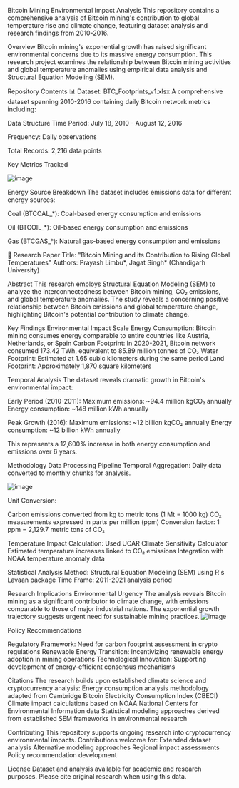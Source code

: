 Bitcoin Mining Environmental Impact Analysis
This repository contains a comprehensive analysis of Bitcoin mining's contribution to global temperature rise and climate change, featuring dataset analysis and research findings from 2010-2016.

Overview
Bitcoin mining's exponential growth has raised significant environmental concerns due to its massive energy consumption. This research project examines the relationship between Bitcoin mining activities and global temperature anomalies using empirical data analysis and Structural Equation Modeling (SEM).

Repository Contents
📊 Dataset: BTC_Footprints_v1.xlsx
A comprehensive dataset spanning 2010-2016 containing daily Bitcoin network metrics including:

Data Structure
Time Period: July 18, 2010 - August 12, 2016

Frequency: Daily observations

Total Records: 2,216 data points

Key Metrics Tracked

![image](https://github.com/user-attachments/assets/45d836c8-eb25-4e0d-b10c-43ece1440b3a)

Energy Source Breakdown
The dataset includes emissions data for different energy sources:

Coal (BTCOAL_*): Coal-based energy consumption and emissions

Oil (BTCOIL_*): Oil-based energy consumption and emissions

Gas (BTCGAS_*): Natural gas-based energy consumption and emissions

📄 Research Paper
Title: "Bitcoin Mining and its Contribution to Rising Global Temperatures"
Authors: Prayash Limbu*, Jagat Singh* (Chandigarh University)

Abstract
This research employs Structural Equation Modeling (SEM) to analyze the interconnectedness between Bitcoin mining, CO₂ emissions, and global temperature anomalies. The study reveals a concerning positive relationship between Bitcoin emissions and global temperature change, highlighting Bitcoin's potential contribution to climate change.

Key Findings
Environmental Impact Scale
Energy Consumption: Bitcoin mining consumes energy comparable to entire countries like Austria, Netherlands, or Spain
Carbon Footprint: In 2020-2021, Bitcoin network consumed 173.42 TWh, equivalent to 85.89 million tonnes of CO₂
Water Footprint: Estimated at 1.65 cubic kilometers during the same period
Land Footprint: Approximately 1,870 square kilometers

Temporal Analysis
The dataset reveals dramatic growth in Bitcoin's environmental impact:

Early Period (2010-2011):
Maximum emissions: ~94.4 million kgCO₂ annually
Energy consumption: ~148 million kWh annually

Peak Growth (2016):
Maximum emissions: ~12 billion kgCO₂ annually
Energy consumption: ~12 billion kWh annually

This represents a 12,600% increase in both energy consumption and emissions over 6 years.

Methodology
Data Processing Pipeline
Temporal Aggregation: Daily data converted to monthly chunks for analysis.

![image](https://github.com/user-attachments/assets/a1538bef-7e58-4647-8da1-b2675267211a)


Unit Conversion:

Carbon emissions converted from kg to metric tons (1 Mt = 1000 kg)
CO₂ measurements expressed in parts per million (ppm)
Conversion factor: 1 ppm = 2,129.7 metric tons of CO₂

Temperature Impact Calculation:
Used UCAR Climate Sensitivity Calculator
Estimated temperature increases linked to CO₂ emissions
Integration with NOAA temperature anomaly data

Statistical Analysis
Method: Structural Equation Modeling (SEM) using R's Lavaan package
Time Frame: 2011-2021 analysis period

Research Implications
Environmental Urgency
The analysis reveals Bitcoin mining as a significant contributor to climate change, with emissions comparable to those of major industrial nations. The exponential growth trajectory suggests urgent need for sustainable mining practices.
![image](https://github.com/user-attachments/assets/a8d02d96-61cb-4a37-a813-503c2a002644)


Policy Recommendations

Regulatory Framework: Need for carbon footprint assessment in crypto regulations
Renewable Energy Transition: Incentivizing renewable energy adoption in mining operations
Technological Innovation: Supporting development of energy-efficient consensus mechanisms


Citations
The research builds upon established climate science and cryptocurrency analysis:
Energy consumption analysis methodology adapted from Cambridge Bitcoin Electricity Consumption Index (CBECI)
Climate impact calculations based on NOAA National Centers for Environmental Information data
Statistical modeling approaches derived from established SEM frameworks in environmental research

Contributing
This repository supports ongoing research into cryptocurrency environmental impacts. Contributions welcome for:
Extended dataset analysis
Alternative modeling approaches
Regional impact assessments
Policy recommendation development

License
Dataset and analysis available for academic and research purposes. Please cite original research when using this data.
